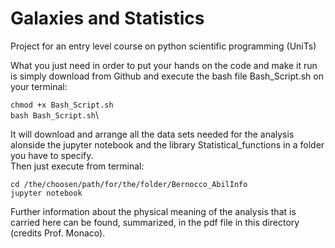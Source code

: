 # Galaxies and Statistics
Project for an entry level course on python scientific programming (UniTs)

What you just need in order to put your hands on the code and make it run is simply download from Github and execute the bash file Bash_Script.sh on your terminal:

`chmod +x Bash_Script.sh`\
`bash Bash_Script.sh`\

It will download and arrange all the data sets needed for the analysis alonside the jupyter notebook and the library Statistical_functions in a folder you have to specify.\
Then just execute from terminal:

`cd /the/choosen/path/for/the/folder/Bernocco_AbilInfo`\
`jupyter notebook`

Further information about the physical meaning of the analysis that is carried here can be found, summarized, in the pdf file in this directory (credits Prof. Monaco).
